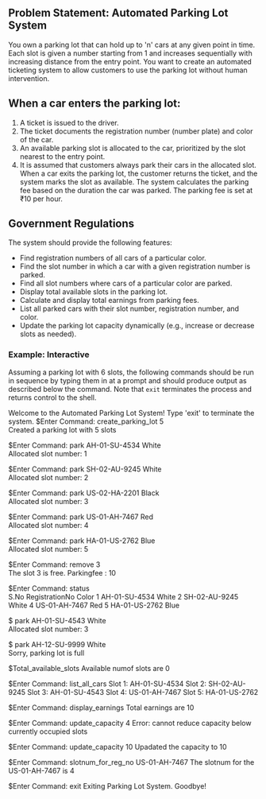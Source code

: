 ## Problem Statement: Automated Parking Lot System
You own a parking lot that can hold up to 'n' cars at any given point in time. Each slot is given a number starting from 1 and increases sequentially with increasing distance from the entry point. You want to create an automated ticketing system to allow customers to use the parking lot without human intervention.

## When a car enters the parking lot:

1. A ticket is issued to the driver.
2. The ticket documents the registration number (number plate) and color of the car.
3. An available parking slot is allocated to the car, prioritized by the slot nearest to the entry point.
4. It is assumed that customers always park their cars in the allocated slot.
When a car exits the parking lot, the customer returns the ticket, and the system marks the slot as available. The system calculates the parking fee based on the duration the car was parked. The parking fee is set at ₹10 per hour.

## Government Regulations
The system should provide the following features:

* Find registration numbers of all cars of a particular color.
* Find the slot number in which a car with a given registration number is parked.
* Find all slot numbers where cars of a particular color are parked.
* Display total available slots in the parking lot.
* Calculate and display total earnings from parking fees.
* List all parked cars with their slot number, registration number, and color.
* Update the parking lot capacity dynamically (e.g., increase or decrease slots as needed).


### Example: Interactive
Assuming a parking lot with 6 slots, the following commands should be run in
sequence by typing them in at a prompt and should produce output as described
below the command. Note that `exit` terminates the process and returns control to
the shell.


Welcome to the Automated Parking Lot System!
Type 'exit' to terminate the system.
$Enter Command: create_parking_lot 5  
Created a parking lot with 5 slots  

$Enter Command: park AH-01-SU-4534 White  
Allocated slot number: 1  

$Enter Command: park SH-02-AU-9245 White  
Allocated slot number: 2  

$Enter Command: park US-02-HA-2201 Black  
Allocated slot number: 3  

$Enter Command: park US-01-AH-7467 Red  
Allocated slot number: 4  

$Enter Command: park HA-01-US-2762 Blue  
Allocated slot number: 5    

$Enter Command: remove 3  
The slot 3 is free. Parkingfee : 10 

$Enter Command: status  
S.No  RegistrationNo  Color
1 AH-01-SU-4534 White
2 SH-02-AU-9245 White
4 US-01-AH-7467 Red
5 HA-01-US-2762 Blue 

$ park AH-01-SU-4543 White  
Allocated slot number: 3  

$ park AH-12-SU-9999 White  
Sorry, parking lot is full  

$Total_available_slots
Available numof slots are 0

$Enter Command: list_all_cars
Slot 1: AH-01-SU-4534
Slot 2: SH-02-AU-9245
Slot 3: AH-01-SU-4543
Slot 4: US-01-AH-7467
Slot 5: HA-01-US-2762

$Enter Command: display_earnings
Total earnings are 10

$Enter Command: update_capacity 4 
Error: cannot reduce capacity below currently occupied slots

$Enter Command: update_capacity 10
Upadated the capacity to 10

$Enter Command: slotnum_for_reg_no US-01-AH-7467
The slotnum for the US-01-AH-7467 is 4

$Enter Command: exit
Exiting Parking Lot System. Goodbye!
